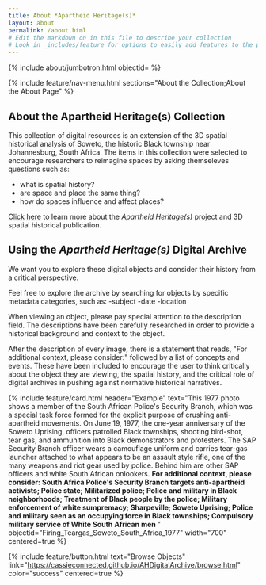 ```yaml
---
title: About *Apartheid Heritage(s)*
layout: about
permalink: /about.html
# Edit the markdown on in this file to describe your collection
# Look in _includes/feature for options to easily add features to the page
---
```


{% include about/jumbotron.html objectid= %}

{% include feature/nav-menu.html sections="About the Collection;About the About Page" %}

## About the Apartheid Heritage(s) Collection

This collection of digital resources is an extension of the 3D spatial historical analysis of Soweto, the historic Black township near Johannesburg, South Africa.
The items in this collection were selected to encourage researchers to reimagine spaces by asking themseleves questions such as: 

- what is spatial history?
- are space and place the same thing?
- how do spaces influence and affect places?

[Click here](https://apartheidheritages.org/) to learn more about the *Apartheid Heritage(s)* project and 3D spatial historical publication.

## Using the *Apartheid Heritage(s)* Digital Archive

We want you to explore these digital objects and consider their history from a critical perspective. 

Feel free to explore the archive by searching for objects by specific metadata categories, such as:
-subject
-date
-location


When viewing an object, please pay special attention to the description field. The descriptions have been carefully researched in order to provide a historical background and context to the object. 

After the description of every image, there is a statement that reads, "For additional context, please consider:" followed by a list of concepts and events. These have been included to encourage the user to think critically about the object they are viewing, the spatial history, and the critical role of digital archives in pushing against normative historical narratives.



{% include feature/card.html header="Example" text="This 1977 photo shows a member of the South African Police's Security Branch, which was a special task force formed for the explicit purpose of crushing anti-apartheid movements. On June 19, 1977, the one-year anniversary of the Soweto Uprising, officers patrolled Black townships, shooting bird-shot, tear gas, and ammunition into Black demonstrators and protesters. The SAP Security Branch officer wears a camouflage uniform and carries tear-gas launcher attached to what appears to be an assault style rifle, one of the many weapons and riot gear used by police. Behind him are other SAP officers and white South African onlookers. 
<strong>For additional context, please consider: South Africa Police's Security Branch targets anti-apartheid activists; Police state; Militarized police; Police and military in Black neighborhoods; Treatment of Black people by the police; Military enforcement of white sumpremacy; Sharpeville; Soweto Uprising; Police and military seen as an occupying force in Black townships; Compulsory military service of White South African men </strong>" objectid="Firing_Teargas_Soweto_South_Africa_1977" width="700" centered=true %}



{% include feature/button.html text="Browse Objects" link="https://cassieconnected.github.io/AHDigitalArchive/browse.html" color="success" centered=true %}


